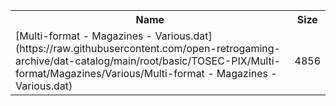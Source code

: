 <table>
<tr><th>Name</th><th>Size</th></tr>
<tr><td>
[Multi-format - Magazines - Various.dat](https://raw.githubusercontent.com/open-retrogaming-archive/dat-catalog/main/root/basic/TOSEC-PIX/Multi-format/Magazines/Various/Multi-format - Magazines - Various.dat)
</td><td>4856</td></tr>
</table>
